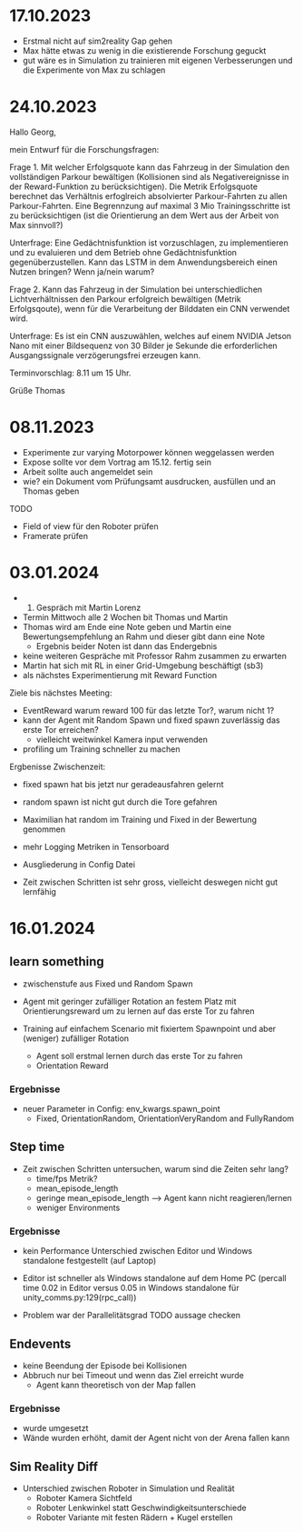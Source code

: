 


# 17.10.2023
* Erstmal nicht auf sim2reality Gap gehen
* Max hätte etwas zu wenig in die existierende Forschung geguckt
* gut wäre es in Simulation zu trainieren mit eigenen Verbesserungen und die Experimente von Max zu schlagen

# 24.10.2023

Hallo Georg,

mein Entwurf für die Forschungsfragen:

Frage 1. Mit welcher Erfolgsquote kann das Fahrzeug in der Simulation den
vollständigen Parkour bewältigen (Kollisionen sind als Negativereignisse
in der Reward-Funktion zu berücksichtigen). Die Metrik Erfolgsquote
berechnet das Verhältnis erfoglreich absolvierter Parkour-Fahrten zu
allen Parkour-Fahrten. Eine Begrennzung auf maximal 3 Mio
Trainingsschritte ist zu berücksichtigen (ist die Orientierung an dem
Wert aus der Arbeit von Max sinnvoll?)

Unterfrage: Eine Gedächtnisfunktion ist vorzuschlagen, zu implementieren und
zu evaluieren und dem Betrieb ohne Gedächtnisfunktion
gegenüberzustellen. Kann das LSTM in dem Anwendungsbereich einen Nutzen
bringen? Wenn ja/nein warum?


Frage 2. Kann das Fahrzeug in der Simulation bei unterschiedlichen
Lichtverhältnissen den Parkour erfolgreich bewältigen (Metrik
Erfolgsqoute), wenn für die Verarbeitung der Bilddaten ein CNN verwendet
wird.

Unterfrage: Es ist ein CNN auszuwählen, welches auf einem NVIDIA Jetson Nano
mit einer Bildsequenz von 30 Bilder je Sekunde die erforderlichen
Ausgangssignale verzögerungsfrei erzeugen kann.

Terminvorschlag: 8.11 um 15 Uhr.

Grüße Thomas

# 08.11.2023

- Experimente zur varying Motorpower können weggelassen werden
- Expose sollte vor dem Vortrag am 15.12. fertig sein
- Arbeit sollte auch angemeldet sein
- wie? ein Dokument vom Prüfungsamt ausdrucken, ausfüllen und an Thomas geben

TODO 
- Field of view für den Roboter prüfen
- Framerate prüfen

# 03.01.2024

- 1. Gespräch mit Martin Lorenz
- Termin Mittwoch alle 2 Wochen bit Thomas und Martin
- Thomas wird am Ende eine Note geben und Martin eine Bewertungsempfehlung an Rahm und dieser gibt dann eine Note
    - Ergebnis beider Noten ist dann das Endergebnis
- keine weiteren Gespräche mit Professor Rahm zusammen zu erwarten
- Martin hat sich mit RL in einer Grid-Umgebung beschäftigt (sb3)
- als nächstes Experimentierung mit Reward Function

Ziele bis nächstes Meeting:
- EventReward warum reward 100 für das letzte Tor?, warum nicht 1?
- kann der Agent mit Random Spawn und fixed spawn zuverlässig das erste Tor erreichen?
    - vielleicht weitwinkel Kamera input verwenden
- profiling um Training schneller zu machen

Ergbenisse Zwischenzeit:
- fixed spawn hat bis jetzt nur geradeausfahren gelernt
- random spawn ist nicht gut durch die Tore gefahren
- Maximilian hat random im Training und Fixed in der Bewertung genommen

- mehr Logging Metriken in Tensorboard
- Ausgliederung in Config Datei

- Zeit zwischen Schritten ist sehr gross, vielleicht deswegen nicht gut lernfähig


# 16.01.2024

## learn something
- zwischenstufe aus Fixed und Random Spawn
- Agent mit geringer zufälliger Rotation an festem Platz mit Orientierungsreward um zu lernen auf das erste Tor zu fahren

- Training auf einfachem Scenario mit fixiertem Spawnpoint und aber (weniger) zufälliger Rotation
    - Agent soll erstmal lernen durch das erste Tor zu fahren
    - Orientation Reward

### Ergebnisse

- neuer Parameter in Config: env_kwargs.spawn_point
    - Fixed, OrientationRandom, OrientationVeryRandom and FullyRandom

## Step time
- Zeit zwischen Schritten untersuchen, warum sind die Zeiten sehr lang?
    - time/fps Metrik?
    - mean_episode_length
    - geringe mean_episode_length --> Agent kann nicht reagieren/lernen
    - weniger Environments

### Ergebnisse

- kein Performance Unterschied zwischen Editor und Windows standalone festgestellt (auf Laptop)
- Editor ist schneller als Windows standalone auf dem Home PC (percall time 0.02 in Editor versus 0.05 in Windows standalone für unity_comms.py:129(rpc_call))


- Problem war der Parallelitätsgrad TODO aussage checken

## Endevents
- keine Beendung der Episode bei Kollisionen
- Abbruch nur bei Timeout und wenn das Ziel erreicht wurde
    - Agent kann theoretisch von der Map fallen

### Ergebnisse
- wurde umgesetzt
- Wände wurden erhöht, damit der Agent nicht von der Arena fallen kann


## Sim Reality Diff
- Unterschied zwischen Roboter in Simulation und Realität
    - Roboter Kamera Sichtfeld
    - Roboter Lenkwinkel statt Geschwindigkeitsunterschiede
    - Roboter Variante mit festen Rädern + Kugel erstellen



